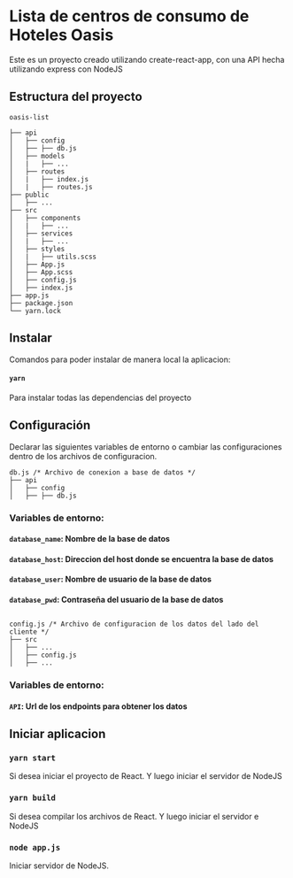 # Lista de centros de consumo de Hoteles Oasis

Este es un proyecto creado utilizando create-react-app, con una API hecha utilizando express con NodeJS
## Estructura del proyecto

```
oasis-list

├── api
│   ├── config
│   ├── ├── db.js
│   ├── models
│   |   ├── ...
│   ├── routes
│   |   ├── index.js
│   |   ├── routes.js
├── public
│   ├── ...
├── src
│   ├── components
│   |   ├── ...
│   ├── services
│   |   ├── ...
│   ├── styles
│   |   ├── utils.scss
│   ├── App.js
│   ├── App.scss
│   ├── config.js
│   ├── index.js
├── app.js
├── package.json
└── yarn.lock

```

## Instalar

Comandos para poder instalar de manera local la aplicacion:

#### `yarn`
Para instalar todas las dependencias del proyecto

## Configuración 

Declarar las siguientes variables de entorno o cambiar las configuraciones dentro de los archivos de configuracion.

```
db.js /* Archivo de conexion a base de datos */
├── api
│   ├── config
│   ├── ├── db.js
```
### Variables de entorno:
#### `database_name`: Nombre de la base de datos
#### `database_host`: Direccion del host donde se encuentra la base de datos
#### `database_user`: Nombre de usuario de la base de datos
#### `database_pwd`: Contraseña del usuario de la base de datos
##
```
config.js /* Archivo de configuracion de los datos del lado del cliente */
├── src
│   ├── ...
│   ├── config.js
│   ├── ...
```
### Variables de entorno:
#### `API`: Url de los endpoints para obtener los datos


## Iniciar aplicacion

### `yarn start`
Si desea iniciar el proyecto de React. Y luego iniciar el servidor de NodeJS 

### `yarn build`
Si desea compilar los archivos de React. Y luego iniciar el servidor e NodeJS

### `node app.js`
Iniciar servidor de NodeJS. 
